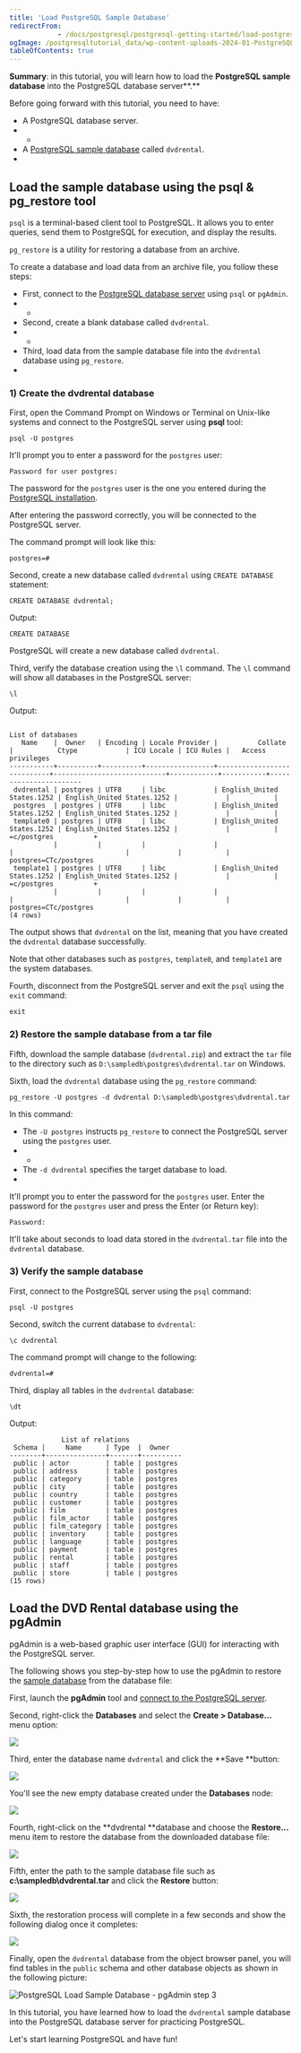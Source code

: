 ```yaml
---
title: 'Load PostgreSQL Sample Database'
redirectFrom: 
            - /docs/postgresql/postgresql-getting-started/load-postgresql-sample-database/
ogImage: /postgresqltutorial_data/wp-content-uploads-2024-01-PostgreSQL-create-database-pgadmin4.png
tableOfContents: true
---
```


**Summary**: in this tutorial, you will learn how to load the **PostgreSQL sample database** into the PostgreSQL database server**.**



Before going forward with this tutorial, you need to have:



- A PostgreSQL database server.
- -
- A [PostgreSQL sample database](https://www.postgresqltutorial.com/postgresql-getting-started/postgresql-sample-database/) called `dvdrental`.
- 


## Load the sample database using the psql & pg_restore tool



`psql` is a terminal-based client tool to PostgreSQL. It allows you to enter queries, send them to PostgreSQL for execution, and display the results.



`pg_restore` is a utility for restoring a database from an archive.



To create a database and load data from an archive file, you follow these steps:



- First, connect to the [PostgreSQL database server](https://www.postgresqltutorial.com/postgresql-getting-started/connect-to-postgresql-database/) using `psql` or `pgAdmin`.
- -
- Second, create a blank database called `dvdrental`.
- -
- Third, load data from the sample database file into the `dvdrental` database using `pg_restore`.
- 


### 1) Create the dvdrental database



First, open the Command Prompt on Windows or Terminal on Unix-like systems and connect to the PostgreSQL server using **psql** tool:



```
psql -U postgres
```



It'll prompt you to enter a password for the `postgres` user:



```
Password for user postgres:
```



The password for the `postgres` user is the one you entered during the [PostgreSQL installation](https://www.postgresqltutorial.com/postgresql-getting-started/install-postgresql/).



After entering the password correctly, you will be connected to the PostgreSQL server.



The command prompt will look like this:



```
postgres=#
```



Second, create a new database called `dvdrental` using `CREATE DATABASE` statement:



```
CREATE DATABASE dvdrental;
```



Output:



```
CREATE DATABASE
```



PostgreSQL will create a new database called `dvdrental`.



Third, verify the database creation using the `\l` command. The `\l` command will show all databases in the PostgreSQL server:



```
\l
```



Output:



```
                                                                      List of databases
   Name    |  Owner   | Encoding | Locale Provider |          Collate           |           Ctype            | ICU Locale | ICU Rules |   Access privileges
-----------+----------+----------+-----------------+----------------------------+----------------------------+------------+-----------+-----------------------
 dvdrental | postgres | UTF8     | libc            | English_United States.1252 | English_United States.1252 |            |           |
 postgres  | postgres | UTF8     | libc            | English_United States.1252 | English_United States.1252 |            |           |
 template0 | postgres | UTF8     | libc            | English_United States.1252 | English_United States.1252 |            |           | =c/postgres          +
           |          |          |                 |                            |                            |            |           | postgres=CTc/postgres
 template1 | postgres | UTF8     | libc            | English_United States.1252 | English_United States.1252 |            |           | =c/postgres          +
           |          |          |                 |                            |                            |            |           | postgres=CTc/postgres
(4 rows)
```



The output shows that `dvdrental` on the list, meaning that you have created the `dvdrental` database successfully.



Note that other databases such as `postgres`, `template0`, and `template1` are the system databases.



Fourth, disconnect from the PostgreSQL server and exit the `psql` using the `exit` command:



```
exit
```



### 2) Restore the sample database from a tar file



Fifth, download the sample database (`dvdrental.zip`) and extract the `tar` file to the directory such as `D:\sampledb\postgres\dvdrental.tar` on Windows.



Sixth, load the `dvdrental` database using the `pg_restore` command:



```
pg_restore -U postgres -d dvdrental D:\sampledb\postgres\dvdrental.tar
```



In this command:



- The `-U postgres` instructs `pg_restore` to connect the PostgreSQL server using the `postgres` user.
- -
- The `-d dvdrental` specifies the target database to load.
- 


It'll prompt you to enter the password for the `postgres` user. Enter the password for the `postgres` user and press the Enter (or Return key):



```
Password:
```



It'll take about seconds to load data stored in the `dvdrental.tar` file into the `dvdrental` database.



### 3) Verify the sample database



First, connect to the PostgreSQL server using the `psql` command:



```
psql -U postgres
```



Second, switch the current database to `dvdrental`:



```
\c dvdrental
```



The command prompt will change to the following:



```
dvdrental=#
```



Third, display all tables in the `dvdrental` database:



```
\dt
```



Output:



```
             List of relations
 Schema |     Name      | Type  |  Owner
--------+---------------+-------+----------
 public | actor         | table | postgres
 public | address       | table | postgres
 public | category      | table | postgres
 public | city          | table | postgres
 public | country       | table | postgres
 public | customer      | table | postgres
 public | film          | table | postgres
 public | film_actor    | table | postgres
 public | film_category | table | postgres
 public | inventory     | table | postgres
 public | language      | table | postgres
 public | payment       | table | postgres
 public | rental        | table | postgres
 public | staff         | table | postgres
 public | store         | table | postgres
(15 rows)
```



## Load the DVD Rental database using the pgAdmin



pgAdmin is a web-based graphic user interface (GUI) for interacting with the PostgreSQL server.



The following shows you step-by-step how to use the pgAdmin to restore the [sample database](https://www.postgresqltutorial.com/postgresql-getting-started/postgresql-sample-database/) from the database file:



First, launch the **pgAdmin** tool and [connect to the PostgreSQL server](https://www.postgresqltutorial.com/postgresql-python/connect/).



Second, right-click the **Databases** and select the **Create > Database...** menu option:



![](/postgresqltutorial_data/wp-content-uploads-2024-01-PostgreSQL-create-database-pgadmin4.png)



Third, enter the database name `dvdrental` and click the **Save **button:



![](/postgresqltutorial_data/wp-content-uploads-2024-01-PostgreSQL-create-database-database-name.png)



You'll see the new empty database created under the **Databases** node:



![](/postgresqltutorial_data/wp-content-uploads-2024-01-PostgreSQL-create-database-sample-database.png)



Fourth, right-click on the **dvdrental **database and choose the **Restore...** menu item to restore the database from the downloaded database file:



![](/postgresqltutorial_data/wp-content-uploads-2024-01-PostgreSQL-create-database-restore-db.png)



Fifth, enter the path to the sample database file such as **c:\\sampledb\\dvdrental.tar** and click the **Restore** button:



![](/postgresqltutorial_data/wp-content-uploads-2024-01-PostgreSQL-create-database-restore-from-a-tar-file.png)



Sixth, the restoration process will complete in a few seconds and show the following dialog once it completes:



![](/postgresqltutorial_data/wp-content-uploads-2024-01-PostgreSQL-create-database-completed.png)



Finally, open the `dvdrental` database from the object browser panel, you will find tables in the `public` schema and other database objects as shown in the following picture:



![PostgreSQL Load Sample Database - pgAdmin step 3](/postgresqltutorial_data/wp-content-uploads-2019-05-PostgreSQL-Load-Sample-Database-pgAdmin-step-3.png)



In this tutorial, you have learned how to load the `dvdrental` sample database into the PostgreSQL database server for practicing PostgreSQL.



Let's start learning PostgreSQL and have fun!

